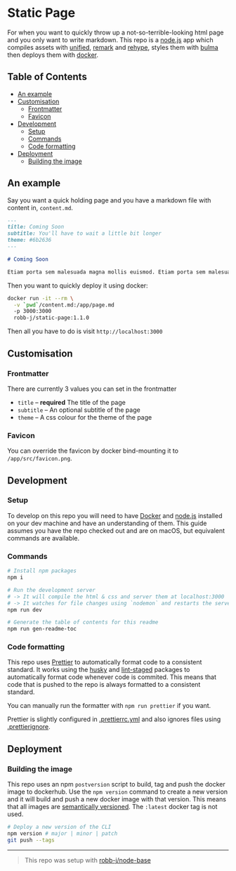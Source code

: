 # Static Page

For when you want to quickly throw up a not-so-terrible-looking html page
and you only want to write markdown.
This repo is a [node.js](https://nodejs.org) app which compiles assets with
[unified](https://www.npmjs.com/package/unified),
[remark](https://www.npmjs.com/package/remark) and
[rehype](https://www.npmjs.com/package/rehype), styles them with
[bulma](https://www.npmjs.com/package/bulma) then deploys them with
[docker](https://www.docker.com/).

<!-- toc-head -->

## Table of Contents

- [An example](#an-example)
- [Customisation](#customisation)
  - [Frontmatter](#frontmatter)
  - [Favicon](#favicon)
- [Development](#development)
  - [Setup](#setup)
  - [Commands](#commands)
  - [Code formatting](#code-formatting)
- [Deployment](#deployment)
  - [Building the image](#building-the-image)

<!-- toc-tail -->

## An example

Say you want a quick holding page and you have a markdown file with content in, `content.md`.

```md
---
title: Coming Soon
subtitle: You'll have to wait a little bit longer
theme: #6b2636
---

# Coming Soon

Etiam porta sem malesuada magna mollis euismod. Etiam porta sem malesuada magna mollis euismod. Aenean lacinia bibendum nulla sed consectetur. Praesent commodo cursus magna, vel scelerisque nisl consectetur et. Integer posuere erat a ante venenatis dapibus posuere velit aliquet. Aenean eu leo quam. Pellentesque ornare sem lacinia quam venenatis vestibulum.
```

Then you want to quickly deploy it using docker:

```bash
docker run -it --rm \
  -v `pwd`/content.md:/app/page.md
  -p 3000:3000
  robb-j/static-page:1.1.0
```

Then all you have to do is visit `http://localhost:3000`

## Customisation

### Frontmatter

There are currently 3 values you can set in the frontmatter

- `title` – **required** The title of the page
- `subtitle` – An optional subtitle of the page
- `theme` – A css colour for the theme of the page

### Favicon

You can override the favicon by docker bind-mounting it to `/app/src/favicon.png`.

## Development

### Setup

To develop on this repo you will need to have [Docker](https://www.docker.com/) and
[node.js](https://nodejs.org) installed on your dev machine and have an understanding of them.
This guide assumes you have the repo checked out and are on macOS, but equivalent commands are available.

### Commands

```bash
# Install npm packages
npm i

# Run the development server
# -> It will compile the html & css and server them at localhost:3000
# -> It watches for file changes using `nodemon` and restarts the server
npm run dev

# Generate the table of contents for this readme
npm run gen-readme-toc
```

### Code formatting

This repo uses [Prettier](https://prettier.io/) to automatically format code to a consistent standard.
It works using the [husky](https://www.npmjs.com/package/husky)
and [lint-staged](https://www.npmjs.com/package/lint-staged) packages to
automatically format code whenever code is commited.
This means that code that is pushed to the repo is always formatted to a consistent standard.

You can manually run the formatter with `npm run prettier` if you want.

Prettier is slightly configured in [.prettierrc.yml](/.prettierrc.yml)
and also ignores files using [.prettierignore](/.prettierignore).

## Deployment

### Building the image

This repo uses an npm `postversion` script to build, tag and push the docker image to dockerhub.
Use the `npm version` command to create a new version and it will build and
push a new docker image with that version.
This means that all images are [semantically versioned](https://semver.org/).
The `:latest` docker tag is not used.

```bash
# Deploy a new version of the CLI
npm version # major | minor | patch
git push --tags
```

---

> This repo was setup with [robb-j/node-base](https://github.com/robb-j/node-base)
